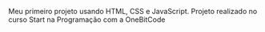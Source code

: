 Meu primeiro projeto usando HTML, CSS e JavaScript. 
Projeto realizado no curso Start na Programação com a OneBitCode
